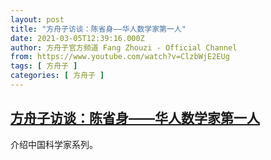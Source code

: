 ```yaml
---
layout: post
title: "方舟子访谈：陈省身——华人数学家第一人"
date: 2021-03-05T12:39:16.000Z
author: 方舟子官方频道 Fang Zhouzi - Official Channel
from: https://www.youtube.com/watch?v=ClzbWjE2EUg
tags: [ 方舟子 ]
categories: [ 方舟子 ]
---
```

<!--1614947956000-->
[方舟子访谈：陈省身——华人数学家第一人](https://www.youtube.com/watch?v=ClzbWjE2EUg)
------

<div>
介绍中国科学家系列。
</div>

